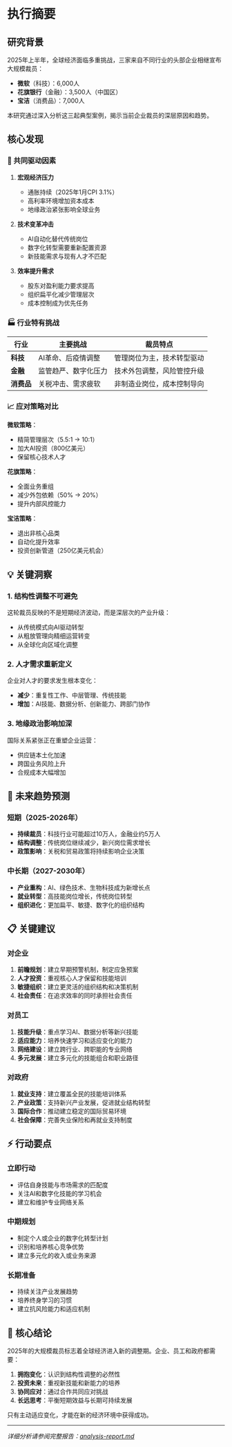 # 执行摘要

## 研究背景

2025年上半年，全球经济面临多重挑战，三家来自不同行业的头部企业相继宣布大规模裁员：
- **微软**（科技）：6,000人
- **花旗银行**（金融）：3,500人（中国区）
- **宝洁**（消费品）：7,000人

本研究通过深入分析这三起典型案例，揭示当前企业裁员的深层原因和趋势。

## 核心发现

### 🎯 共同驱动因素

1. **宏观经济压力**
   - 通胀持续（2025年1月CPI 3.1%）
   - 高利率环境增加资本成本
   - 地缘政治紧张影响全球业务

2. **技术变革冲击**
   - AI自动化替代传统岗位
   - 数字化转型需要重新配置资源
   - 新技能需求与现有人才不匹配

3. **效率提升需求**
   - 股东对盈利能力要求提高
   - 组织扁平化减少管理层次
   - 成本控制成为优先任务

### 🏭 行业特有挑战

| 行业 | 主要挑战 | 裁员特点 |
|------|----------|----------|
| **科技** | AI革命、后疫情调整 | 管理岗位为主，技术转型驱动 |
| **金融** | 监管趋严、数字化压力 | 技术外包调整，风险管控升级 |
| **消费品** | 关税冲击、需求疲软 | 非制造业岗位，成本控制导向 |

### 📈 应对策略对比

**微软策略**：
- 精简管理层次（5.5:1 → 10:1）
- 加大AI投资（800亿美元）
- 保留核心技术人才

**花旗策略**：
- 全面业务重组
- 减少外包依赖（50% → 20%）
- 提升内部风控能力

**宝洁策略**：
- 退出非核心品类
- 自动化提升效率
- 投资创新管道（250亿美元机会）

## 💡 关键洞察

### 1. 结构性调整不可避免
这轮裁员反映的不是短期经济波动，而是深层次的产业升级：
- 从传统模式向AI驱动转型
- 从粗放管理向精细运营转变
- 从全球化向区域化调整

### 2. 人才需求重新定义
企业对人才的要求发生根本变化：
- **减少**：重复性工作、中层管理、传统技能
- **增加**：AI技能、数据分析、创新能力、跨部门协作

### 3. 地缘政治影响加深
国际关系紧张正在重塑企业运营：
- 供应链本土化加速
- 跨国业务风险上升
- 合规成本大幅增加

## 🔮 未来趋势预测

### 短期（2025-2026年）
- **持续裁员**：科技行业可能超过10万人，金融业约5万人
- **结构调整**：传统岗位继续减少，新兴岗位需求增长
- **政策影响**：关税和贸易政策将持续影响企业决策

### 中长期（2027-2030年）
- **产业重构**：AI、绿色技术、生物科技成为新增长点
- **就业转型**：高技能岗位增长，传统岗位转型
- **组织进化**：更加扁平、敏捷、数字化的组织结构

## 📋 关键建议

### 对企业
1. **前瞻规划**：建立早期预警机制，制定应急预案
2. **人才投资**：重视核心人才保留和技能培训
3. **敏捷组织**：建立更灵活的组织结构和决策机制
4. **社会责任**：在追求效率的同时承担社会责任

### 对员工
1. **技能升级**：重点学习AI、数据分析等新兴技能
2. **适应能力**：培养快速学习和适应变化的能力
3. **网络建设**：建立跨行业、跨职能的专业网络
4. **多元发展**：建立多元化的技能组合和职业路径

### 对政府
1. **就业支持**：建立覆盖全民的技能培训体系
2. **产业政策**：支持新兴产业发展，促进就业结构转型
3. **国际合作**：推动建立稳定的国际贸易环境
4. **社会保障**：完善失业保险和再就业支持制度

## ⚡ 行动要点

### 立即行动
- 评估自身技能与市场需求的匹配度
- 关注AI和数字化技能的学习机会
- 建立和维护专业网络关系

### 中期规划
- 制定个人或企业的数字化转型计划
- 识别和培养核心竞争优势
- 建立多元化的收入或业务来源

### 长期准备
- 持续关注产业发展趋势
- 培养终身学习的习惯
- 建立抗风险能力和适应机制

## 🎯 核心结论

2025年的大规模裁员标志着全球经济进入新的调整期。企业、员工和政府都需要：

1. **拥抱变化**：认识到结构性调整的必然性
2. **投资未来**：重视新技能和新能力的培养
3. **协同应对**：通过合作共同应对挑战
4. **长远思考**：平衡短期效益与长期可持续发展

只有主动适应变化，才能在新的经济环境中获得成功。

---

*详细分析请参阅完整报告：[analysis-report.md](analysis-report.md)*
